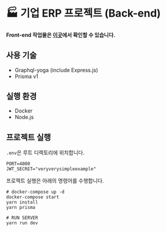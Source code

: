 # 🏭 기업 ERP 프로젝트 (Back-end)
#### Front-end 작업물은 [이곳](https://github.com/aid95/expressjs-erp-project-frontend)에서 확인할 수 있습니다.

## 사용 기술

- Graphql-yoga (include Express.js)
- Prisma v1

## 실행 환경

- Docker
- Node.js

## 프로젝트 실행

```.env```은 루트 디렉토리에 위치합니다.
```shell
PORT=4000
JWT_SECRET="veryverysimpleexample"
```

프로젝트 실행은 아래의 명령어를 수행합니다.
```shell
# docker-compose up -d 
docker-compose start
yarn install
yarn prisma

# RUN SERVER
yarn run dev
```

